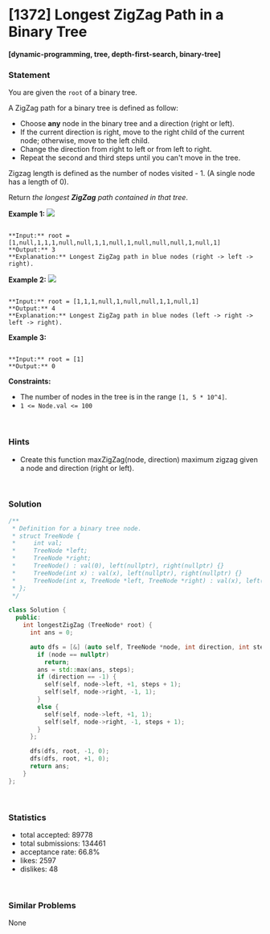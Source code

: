 # [1372] Longest ZigZag Path in a Binary Tree

**[dynamic-programming, tree, depth-first-search, binary-tree]**

### Statement

You are given the `root` of a binary tree.

A ZigZag path for a binary tree is defined as follow:

* Choose **any** node in the binary tree and a direction (right or left).
* If the current direction is right, move to the right child of the current node; otherwise, move to the left child.
* Change the direction from right to left or from left to right.
* Repeat the second and third steps until you can't move in the tree.



Zigzag length is defined as the number of nodes visited - 1. (A single node has a length of 0).

Return *the longest **ZigZag** path contained in that tree*.


**Example 1:**
![](https://assets.leetcode.com/uploads/2020/01/22/sample_1_1702.png)

```

**Input:** root = [1,null,1,1,1,null,null,1,1,null,1,null,null,null,1,null,1]
**Output:** 3
**Explanation:** Longest ZigZag path in blue nodes (right -> left -> right).

```

**Example 2:**
![](https://assets.leetcode.com/uploads/2020/01/22/sample_2_1702.png)

```

**Input:** root = [1,1,1,null,1,null,null,1,1,null,1]
**Output:** 4
**Explanation:** Longest ZigZag path in blue nodes (left -> right -> left -> right).

```

**Example 3:**

```

**Input:** root = [1]
**Output:** 0

```

**Constraints:**
* The number of nodes in the tree is in the range `[1, 5 * 10^4]`.
* `1 <= Node.val <= 100`


<br />

### Hints

- Create this function maxZigZag(node, direction) maximum zigzag given a node and direction (right or left).

<br />

### Solution

```cpp
/**
 * Definition for a binary tree node.
 * struct TreeNode {
 *     int val;
 *     TreeNode *left;
 *     TreeNode *right;
 *     TreeNode() : val(0), left(nullptr), right(nullptr) {}
 *     TreeNode(int x) : val(x), left(nullptr), right(nullptr) {}
 *     TreeNode(int x, TreeNode *left, TreeNode *right) : val(x), left(left), right(right) {}
 * };
 */

class Solution {
  public:
    int longestZigZag (TreeNode* root) {
      int ans = 0;

      auto dfs = [&] (auto self, TreeNode *node, int direction, int steps) -> void {
        if (node == nullptr)
          return;
        ans = std::max(ans, steps);
        if (direction == -1) {
          self(self, node->left, +1, steps + 1);
          self(self, node->right, -1, 1);
        }
        else {
          self(self, node->left, +1, 1);
          self(self, node->right, -1, steps + 1);
        }
      };

      dfs(dfs, root, -1, 0);
      dfs(dfs, root, +1, 0);
      return ans;
    }
};
```

<br />

### Statistics

- total accepted: 89778
- total submissions: 134461
- acceptance rate: 66.8%
- likes: 2597
- dislikes: 48

<br />

### Similar Problems

None
